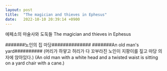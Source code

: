 ```yaml
---
layout: post
title:  "The magician and thieves in Ephesus"
date:   2022-10-10 20:39:14 +0900
---
```

에페소의 마술사와 도둑들
The magician and thieves in Ephesus

#######노인의 집 마당##############
#######An old man's yard##########
(머리가 하얗고 허리가 다 꼬부라진 노인이 지팡이를 짚고 마당 의자에 앉아있다.)
(An old man with a white head and a twisted waist is sitting on a yard chair with a cane.)

